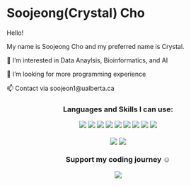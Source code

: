 <h1>Soojeong(Crystal) Cho</h1>
<p>Hello!</p>
<p>My name is Soojeong Cho and my preferred name is Crystal.</p>
<p>👀 I’m interested in Data Anaylsis, Bioinformatics, and AI<p>
<p>💞️ I’m looking for more programming experience</p>
<p>📫 Contact via soojeon1@ualberta.ca</p>

<!---
crystal11111/crystal11111 is a ✨ special ✨ repository because its `README.md` (this file) appears on your GitHub profile.
You can click the Preview link to take a look at your changes.
--->
<h3 align="center">Languages and Skills I can use:</h3>

<div align="center">
	<img src="https://img.shields.io/badge/Python-3776AB?style=flat&logo=Python&logoColor=white" />
	<img src="https://img.shields.io/badge/C-A8B9CC?style=flat&logo=C&logoColor=white" />
	<img src="https://img.shields.io/badge/Java-F7DF1E?style=flat&logo=Java&logoColor=white" />
	<img src="https://img.shields.io/badge/Kotlin-7F52FF?style=flat&logo=Kotlin&logoColor=white"/>
	<img src="https://img.shields.io/badge/HTML5-E34F26?style=flat&logo=HTML5&logoColor=white" />
	<img src="https://img.shields.io/badge/CSS3-1572B6?style=flat&logo=CSS3&logoColor=white" />
	<img src="https://img.shields.io/badge/JavaScript-F7DF1E?style=flat&logo=JavaScript&logoColor=white" />
	<img src="https://img.shields.io/badge/React-61DAFB?style=flat&logo=React&logoColor=white" />
	<img src="https://img.shields.io/badge/AndroidStudio-3DDC84?style=flat&logo=AndroidStudio&logoColor=white" />
</div>
<br>
<div align="center"><a href="https://solved.ac/profile/crystal031230"><img align="center" src =http://mazassumnida.wtf/api/v2/generate_badge?boj=crystal031230></a> <a href="https://github.com/crystal11111?tab=repositories"><img align="center" src =https://github-readme-stats.vercel.app/api/top-langs/?username=crystal11111&layout=compact&langs_count=8&exclude_repo=Digital_Image_Processing></a>
</div>

<h3 align = "center"> Support my coding journey ☺ </h3>
<div align="center">
	<a href="https://www.buymeacoffee.com/crystal1230"><img src="https://img.buymeacoffee.com/button-api/?text=Support my journey :)&emoji=🌱&slug=crystal1230&button_colour=abd1de&font_colour=000000&font_family=Arial&outline_colour=000000&coffee_colour=FFDD00" /></a>
</div>

